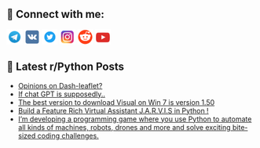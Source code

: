 ## 🔎 Connect with me:
[<img src="https://github.com/bullbesh/bullbesh/blob/main/images/Telegram.png" width="32" height="32" />](https://t.me/bullbesh)
[<img src="https://github.com/bullbesh/bullbesh/blob/main/images/VK.png" width="32" height="32" />](https://vk.com/bullbesh)
[<img src="https://github.com/bullbesh/bullbesh/blob/main/images/Twitter.png" width="32" height="32" />](https://twitter.com/bullbesh1)
[<img src="https://github.com/bullbesh/bullbesh/blob/main/images/Instagram.png" width="32" height="32" />](https://www.instagram.com/bullbesh)
[<img src="https://github.com/bullbesh/bullbesh/blob/main/images/Reddit.png" width="32" height="32" />](https://www.reddit.com/user/bullbesh)
[<img src="https://github.com/bullbesh/bullbesh/blob/main/images/YouTube.png" width="32" height="32" />](https://www.youtube.com/channel/UCtfjRs6uzgq5mfm8S06WTcg)

## 📕 Latest r/Python Posts
<!-- BLOG-POST-LIST:START -->
- [Opinions on Dash-leaflet?](https://www.reddit.com/r/Python/comments/10qwj5b/opinions_on_dashleaflet/)
- [If chat GPT is supposedly..](https://www.reddit.com/r/Python/comments/10qwfxt/if_chat_gpt_is_supposedly/)
- [The best version to download Visual on Win 7 is version 1.50](https://www.reddit.com/r/Python/comments/10qwaw6/the_best_version_to_download_visual_on_win_7_is/)
- [Build a Feature Rich Virtual Assistant J.A.R.V.I.S in Python !](https://www.reddit.com/r/Python/comments/10qw4qz/build_a_feature_rich_virtual_assistant_jarvis_in/)
- [I’m developing a programming game where you use Python to automate all kinds of machines, robots, drones and more and solve exciting bite-sized coding challenges.](https://www.reddit.com/r/Python/comments/10qv40g/im_developing_a_programming_game_where_you_use/)
<!-- BLOG-POST-LIST:END -->
